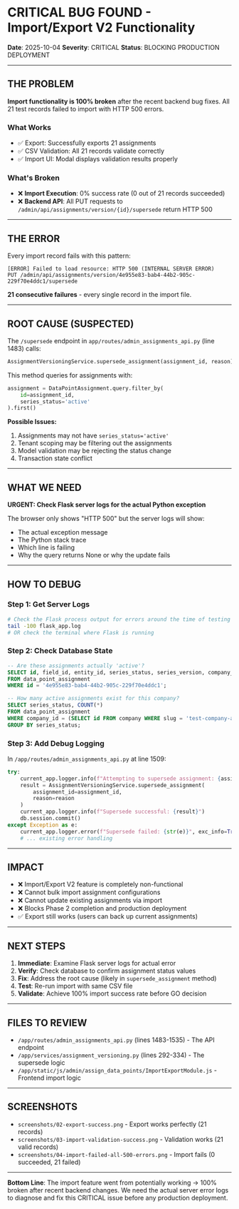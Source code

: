 # CRITICAL BUG FOUND - Import/Export V2 Functionality

**Date**: 2025-10-04
**Severity**: CRITICAL
**Status**: BLOCKING PRODUCTION DEPLOYMENT

---

## THE PROBLEM

**Import functionality is 100% broken** after the recent backend bug fixes. All 21 test records failed to import with HTTP 500 errors.

### What Works
- ✅ Export: Successfully exports 21 assignments
- ✅ CSV Validation: All 21 records validate correctly
- ✅ Import UI: Modal displays validation results properly

### What's Broken
- ❌ **Import Execution**: 0% success rate (0 out of 21 records succeeded)
- ❌ **Backend API**: All PUT requests to `/admin/api/assignments/version/{id}/supersede` return HTTP 500

---

## THE ERROR

Every import record fails with this pattern:

```
[ERROR] Failed to load resource: HTTP 500 (INTERNAL SERVER ERROR)
PUT /admin/api/assignments/version/4e955e83-bab4-44b2-905c-229f70e4ddc1/supersede
```

**21 consecutive failures** - every single record in the import file.

---

## ROOT CAUSE (SUSPECTED)

The `/supersede` endpoint in `app/routes/admin_assignments_api.py` (line 1483) calls:

```python
AssignmentVersioningService.supersede_assignment(assignment_id, reason)
```

This method queries for assignments with:
```python
assignment = DataPointAssignment.query.filter_by(
    id=assignment_id,
    series_status='active'
).first()
```

**Possible Issues:**
1. Assignments may not have `series_status='active'`
2. Tenant scoping may be filtering out the assignments
3. Model validation may be rejecting the status change
4. Transaction state conflict

---

## WHAT WE NEED

**URGENT: Check Flask server logs for the actual Python exception**

The browser only shows "HTTP 500" but the server logs will show:
- The actual exception message
- The Python stack trace
- Which line is failing
- Why the query returns None or why the update fails

---

## HOW TO DEBUG

### Step 1: Get Server Logs
```bash
# Check the Flask process output for errors around the time of testing
tail -100 flask_app.log
# OR check the terminal where Flask is running
```

### Step 2: Check Database State
```sql
-- Are these assignments actually 'active'?
SELECT id, field_id, entity_id, series_status, series_version, company_id
FROM data_point_assignment
WHERE id = '4e955e83-bab4-44b2-905c-229f70e4ddc1';

-- How many active assignments exist for this company?
SELECT series_status, COUNT(*)
FROM data_point_assignment
WHERE company_id = (SELECT id FROM company WHERE slug = 'test-company-alpha')
GROUP BY series_status;
```

### Step 3: Add Debug Logging
In `/app/routes/admin_assignments_api.py` at line 1509:
```python
try:
    current_app.logger.info(f"Attempting to supersede assignment: {assignment_id}")
    result = AssignmentVersioningService.supersede_assignment(
        assignment_id=assignment_id,
        reason=reason
    )
    current_app.logger.info(f"Supersede successful: {result}")
    db.session.commit()
except Exception as e:
    current_app.logger.error(f"Supersede failed: {str(e)}", exc_info=True)  # Add full stack trace
    # ... existing error handling
```

---

## IMPACT

- ❌ Import/Export V2 feature is completely non-functional
- ❌ Cannot bulk import assignment configurations
- ❌ Cannot update existing assignments via import
- ❌ Blocks Phase 2 completion and production deployment
- ✅ Export still works (users can back up current assignments)

---

## NEXT STEPS

1. **Immediate**: Examine Flask server logs for actual error
2. **Verify**: Check database to confirm assignment status values
3. **Fix**: Address the root cause (likely in `supersede_assignment` method)
4. **Test**: Re-run import with same CSV file
5. **Validate**: Achieve 100% import success rate before GO decision

---

## FILES TO REVIEW

- `/app/routes/admin_assignments_api.py` (lines 1483-1535) - The API endpoint
- `/app/services/assignment_versioning.py` (lines 292-334) - The supersede logic
- `/app/static/js/admin/assign_data_points/ImportExportModule.js` - Frontend import logic

---

## SCREENSHOTS

- `screenshots/02-export-success.png` - Export works perfectly (21 records)
- `screenshots/03-import-validation-success.png` - Validation works (21 valid records)
- `screenshots/04-import-failed-all-500-errors.png` - Import fails (0 succeeded, 21 failed)

---

**Bottom Line**: The import feature went from potentially working → 100% broken after recent backend changes. We need the actual server error logs to diagnose and fix this CRITICAL issue before any production deployment.

